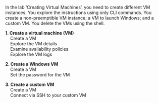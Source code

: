 In the lab ‘Creating Virtual Machines’, you need to create different VM instances. You explore the instructions using only CLI commands. You create a non-preemptible VM instance; a VM to launch Windows; and a custom VM. You delete the VMs using the shell.


<b>1. Create a virtual machine (VM)</b>
  <br>&nbsp;&nbsp;&nbsp;&nbsp;Create a VM
  <br>&nbsp;&nbsp;&nbsp;&nbsp;Explore the VM details
  <br>&nbsp;&nbsp;&nbsp;&nbsp;Examine availability policies
  <br>&nbsp;&nbsp;&nbsp;&nbsp;Explore the VM logs
  
<b>2. Create a Windows VM</b>
  <br>&nbsp;&nbsp;&nbsp;&nbsp;Create a VM
  <br>&nbsp;&nbsp;&nbsp;&nbsp;Set the password for the VM
 
<b>3. Create a custom VM</b>
  <br>&nbsp;&nbsp;&nbsp;&nbsp;Create a VM
  <br>&nbsp;&nbsp;&nbsp;&nbsp;Connect via SSH to your custom VM
